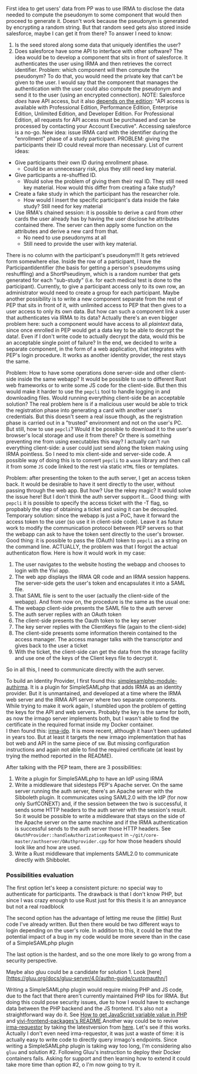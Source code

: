 First idea to get users' data from PP was to use IRMA to disclose the data needed to compute the pseudonym to some component that would then proceed to generate it.
Doesn't work because the pseudonym is generated by encrypting a random string. But that random seed gets also stored inside salesforce, maybe I can get it from
there? To answer I need to know:
1. Is the seed stored along some data that uniquely identifies the user?
2. Does salesforce have some API to interface with other software?
The idea would be to develop a component that sits in front of salesforce. It authenticates the user using IRMA and then retrieves the correct identifier. Problem:
which component will then compute the pseudonym? To do that, you would need the private key that can't be given to the user. I would say that the component that
manages the authentication with the user could also compute the pseudonym and send it to the user (using an encrypted connection).
NOTE: Salesforce *does* have API access, but it also [depends on the edition](https://developer.salesforce.com/docs/atlas.en-us.242.0.api_rest.meta/api_rest/intro_rest_compatible_editions.htmi): "API access is available with Professional Edition, Performance Edition, Enterprise Edition, Unlimited Edition, and Developer Edition. For Professional
Edition, all requests for API access must be purchased and can be processed by contacting your Account Executive".
Accessing salesforce is a no-go. New idea: issue IRMA card with the identifier during the "enrollment" phase of a study participant.
PROBLEM: giving the participants their ID could reveal more than necessary. List of current ideas:
- Give participants their own ID during enrollment phase. 
    - Could be an unnecessary risk, plus they still need key material.
- Give participants a re-shuffled ID. 
    - Would solve the problem of giving them their real ID. They still need key material. How would this differ from creating a fake study?
- Create a fake study in which the participant has the researcher role. 
    - How would I insert the specific participant's data inside the fake study? Still need for key material
- Use IRMA's chained session: it is possible to derive a card from other cards the user already has by having the user disclose he attributes contained there. The server can then apply some function on the attributes and derive a new card from that. 
    - No need to use pseudonyms at all
    - Still need to provide the user with key material.


There is no column with the participant's pseudonym!!! It gets retrieved form somewhere else. Inside the row of a participant, I have the ParticipantIdentifier (the basis for getting a person's pseudonyms using reshuffling) and a ShortPseudinym, which is a random number that gets generated for each "sub-study" (i.e. for each medical test is done to the participant).
Currently, to give a participant access only to its own row, an administrator would need to create a group for each participant. 
Maybe another possibility is to write a new component separate from the rest of PEP that sits in front of it, with unlimited access to PEP that then gives to a user access to only its own data. But how can such a component link a user that authenticates via IRMA to its data? Actually there's an even bigger problem here:  such a component would have access to all *plaintext* data, since once enrolled in PEP would get a data key to be able to decrypt the data!. Even if I don't write code to actually decrypt the data, would this be an acceptable  single point of failure?
In the end, we decided to write a separate component, in the form of a web application, that integrates with PEP's login procedure. It works as another identity provider, the rest stays the same.

Problem: How to have some operations done server-side and other client-side inside the same webapp? It would be possible to use to different Rust web frameworks or
to write some JS code for the client-side. But then this would make it harder to use the `pepcli` tool to handle logging in and downloading files. Would running
everything client-side be an acceptable solution? The real problem here is if a malicious user would be able to trick the registration phase into generating a card with another user's credentials. But this doesn't seem a real issue though, as the registration phase is carried out in a "trusted" environment and not on the
user's PC. But still, how to use `pepcli`? Would it be possible to download it to the user's browser's local storage and use it from there? Or there is something
preventing me from using executables this way? 
I actually can't run everything client-side: a user could just send along the token making using IRMA pointless. So I need to mix client-side and server-side code.
A possible way of doing this is to convert `pepcli` to a `wasm` library and then call it from some `JS` code linked to the rest via static `HTML` files or templates.

Problem: after presenting the token to the auth server, I get an access token back. It would be desirable to have it sent directly to the user, without passing through the web app. But how? Use the rekey magic? It would solve the issue here! But I don't think the auth server support it...
Good thing: with `pepcli` it is possible to specify the access ticket with the -T flag, so propbably the step of obtaining a ticket and using it can be decoupled.
Temporary solution: since the webapp is just a PoC, have it forward the access token to the user (so use it in client-side code). Leave it as future work to modify the communication protocol between PEP servers so that the webapp can ask to have the token sent directly to the user's browser.
Good thing: it is possible to pass the (OAuth) token to `pepcli` as a string on the command line.
ACTUALLY, the problem was that I forgot the actual authenticaton flow. Here is how it would work in my case:

1. The user navigates to the website hosting the webapp and chooses to login with the Yivi app.
2. The web app displays the IRMA QR code and an IRMA session happens. The server-side gets the user's token and encapsulates it into a SAML file. 
3. That SAML file is sent to the user (actually the client-side of the webapp).
And from now on, the procedure is the same as the usual one:
4. The webapp client-side presents the SAML file to the auth server
5. The  auth server replies with an OAuth token
6. The client-side presents the Oauth token to the key server
7. The key server replies with the ClientKeys file (again to the client-side)
8. The client-side presents some information therein contained to the access manager. The access manager talks with the transcriptor and gives back to the user a ticket
9. With the ticket, the client-side can get the data from the storage facility and use one of the keys of the Client keys file to decrypt it.

So in all this, I need to communicate directly with the auth server.

To build an Identity Provider, I first found this: [simplesamlphp-module-authirma](https://github.com/privacybydesign/simplesamlphp-module-authirma). It is a plugin for SimpleSAMLphp that adds IRMA as an identity provider. But it is unmantained, and developed at a time where the IRMA web server and the IRMA API server where two separate components. While trying to make it work again, I stumbled upon the problem of getting the keys for the API and web servers. Probably the key is the same for both, as now the irmago server implements both, but I wasn't able to find the certificate in the required format inside my Docker container.  
I then found this: [irma-idp](https://github.com/SURFnet/irma-idp). It is more recent, although it hasn't been updated in years too. But at least it targets the new irmago implementation that has bot web and API in the same piece of sw. But missing configuration instructions and again not able to find the required certificate (at least by trying the method reported in the README).

After talking with the PEP team, there are 3 possibilities:
1. Write a plugin for SimpleSAMLphp to have an IdP using IRMA
2. Write a middleware that sidesteps PEP's Apache server. On the same server running the auth server, there's an Apache server with the Sibboleth plugin. It 
communicates using SAML2.0 with the IdP (for now only SurfCONEXT) and, if the session between the two is successful, it sends some HTTP headers to the auth server
with the session's result. So it would be possible to write a middleware that stays on the side of the Apache server on the same machine and if the IRMA
authentication is successful sends to the auth server those HTTP headers. See `OAuthProvider::handleAuthorizationRequest` in 
`~/git/core-master/authserver/OAuthprovider.cpp` for how those headers should look like and how are used.
3. Write a Rust middleware that implements SAML2.0 to communicate directly with Shibbolet.

### Possibilities evaluation
The first option let's keep a consistent picture: no special way to authenticate for participants. The drawback is that I don't know PHP, but since I was crazy
enough to use Rust just for this thesis it is an annoyance but not a real roadblock  

The second option has the advantage of letting me reuse the (little) Rust code I've already written. But then there would be two different ways to login depending on the user's role. In addition to this, it could be that the potential impact of a bug in my code would be more severe than in the case of a SimpleSAMLphp plugin  

The last option is the hardest, and so the one more likely to go wrong from a security perspective. 

Maybe also gluu could be a candidate for solution 1. Look [here][https://gluu.org/docs/gluu-server/4.0/authn-guide/customauthn/]

Writing a SimpleSAMLphp plugin would require mixing PHP and JS code, due to the fact that there aren't currently maintained PHP libs for IRMA. But doing this could pose security issues, due to how I would have to exchange data between the PHP backend and the JS frontend.  It's also not a straightforward way do it. See [How to get JavaScript variable value in PHP](https://stackoverflow.com/questions/9789283/how-to-get-javascript-variable-value-in-php) and [yivi-frontend-packages's README](yivi-frontend-packages).Another way could be to revive [irma-requestor](https://github.com/privacybydesign/irma-requestor) by taking the latestversion from [here](https://github.com/joostd/irma-requestor). Let's see if this works. 
Actually I don't even need irma-requestor, it was just a waste of time: it is actually easy to write code to directly query irmago's endpoints.
Since writing a SimpleSAMLphp plugin is taking way too long, I'm considering also `gluu` and solution #2.
Following Gluu's instruction to deploy their Docker containers fails. Asking for support and then learning how to extend it could take more time than option #2, o I'm now going to try it.
